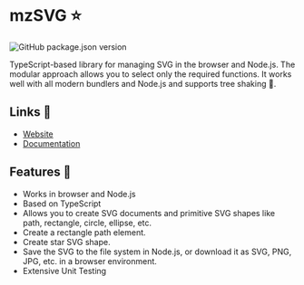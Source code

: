 # mzSVG ⭐

![GitHub package.json version](https://img.shields.io/github/package-json/v/mzusin/mz-svg)

TypeScript-based library for managing SVG in the browser and Node.js. The modular approach allows you to select only the required functions. It works well with all modern bundlers and Node.js and supports tree shaking 🌲.

## Links 🔗
- [Website](https://svg.mzsoft.org)
- [Documentation](https://svg.mzsoft.org/pages/typescript-usage.html)

## Features 🚀
- Works in browser and Node.js
- Based on TypeScript
- Allows you to create SVG documents and primitive SVG shapes like path, rectangle, circle, ellipse, etc.
- Create a rectangle path element.
- Create star SVG shape.
- Save the SVG to the file system in Node.js, or download it as SVG, PNG, JPG, etc. in a browser environment.
- Extensive Unit Testing